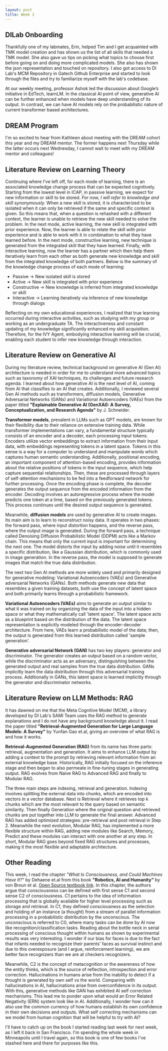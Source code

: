 ```yaml
---
layout: post
title: Week 2
---
```


## DILab Onboarding 
Thankfully one of my labmates, Erin,  helped Tim and I get acquainted with TMK model creation and has shown us the list of all skills that needed a TMK model. She also gave us tips on picking what topics to choose first before going on and doing more complicated models. She also has shown the json representation and touched on repository. I also got access to DI Lab's MCM Repository in Gatech Github Enterprise and started to look through the files and try to familiarize myself with the lab's codebase. 

At our weekly meeting, professor Ashok led the discussion about Google’s initiative in EdTech, learnLM. In the classical AI point of view, generative AI can be further enhanced when models have deep understanding of its output. In contrast, we can have AI models rely on the probabilistic nature of current transformer based architectures.

## DREAM Program
I'm so excited to hear from Kathleen about meeting with the DREAM cohort this year and my DREAM mentor. The former happens next Thursday while the latter occurs next Wednesday, I cannot wait to meet with my DREAM mentor and colleagues!

## Literature Review on Learning Theory
Continuing where I've left off, for each mode of learning, there is an associated knowledge change process that can be expected cognitively. Starting from the lowest level in ICAP, in passive learning, we expect for new information or skill to be stored. _For now, I will refer to knowledge and skill synonymously._ When a new skill is stored, it is characterized to be isolated when it can only be retrieved if the same and specific context is given. So this means that, when a question is rehashed with a different context, the learner is unable to retrieve the new skill needed to solve the problem. In the next mode, active learning, the new skill is integrated with prior experience. Now, the learner is able to relate the skill with prior experience and is able to work with it in combination to what they have learned before. In the next mode, constructive learning, new technique is generated from the integrated skill that they have learned. Finally, with interactive learning, now the learner has a partner which then help them iteratively learn from each other as both generate new knowledge and skill from the integrated knowledge of both partners. Below is the summary of the knowledge change process of each mode of learning:

* Passive -> New isolated skill is stored
* Active -> New skill is integrated with prior experience
* Constructive -> New knowledge is inferred from integrated knowledge or skill
* Interactive -> Learning iteratively via inference of new knowledge through dialogs

Reflecting on my own educational experiences, I realized that true learning occurred during interactive activities, such as studying with my group or working as an undergraduate TA. The interactiveness and constant updating of my knowledge significantly enhanced my skill acquisition. Therefore, for the IVY Agent, embodying interactive learning will be crucial, enabling each student to infer new knowledge through interaction.


## Literature Review on Generative AI
During my literature review, technical background on generative AI (Gen AI) architecture is needed in order for me to understand more advanced topics such as taxonomy of XAI techniques, its challenges and future research agenda. I learned about how generative AI is the next level of AI, coming from AI that classifies to an AI that creates. Additionally, I reviewed several Gen AI methods such as transformers, diffusion models, Generative Adversarial Networks (GANs) and Variational Autoencoders (VAEs) from the paper titled **"Explainable Generative AI (GenXAI): A Survey, Conceptualization, and Research Agenda"** by J. Schneider.

**Transformer models**, prevalent in LLMs such as GPT models, are known for their flexibility due to their reliance on extensive training data. While transformer implementations can vary, a fundamental structure typically consists of an encoder and a decoder, each processing input tokens. Encoders utilize vector embeddings to extract information from their input data, with embeddings representing tokens in a latent space. Tokens in this sense is a way for a computer to understand and manipulate words which captures human semantic understanding.  Additionally, positional encoding, an important component of attention-based encoding, provides information about the relative positions of tokens in the input sequence, which help capture sequential relationships. Then, these are processed through layers of self-attention mechanisms to be fed into a feedforward network for further processing. Once the encoding phase is complete, the decoder generates the output sequence from the encoded information from the encoder. Decoding involves an autoregressive process where the model predicts one token at a time, based on the previously generated tokens. This process continues until the desired output sequence is generated. 

Meanwhile, **diffusion models** are used by generative AI to create images. Its main aim is to learn to reconstruct noisy data. It operates in two phases: the forward pass, where input distortion happens, and the reverse pass, where the output image is generated.  During the forward pass, a technique called Denoising Diffusion Probabilistic Model (DDPM) acts like a Markov chain. This means that only the current input is important for determining the next one. The model distorts the input by adding noise until it resembles a specific distribution, like a Gaussian distribution, which is commonly used in image generation. In the reverse pass, the model is supposed to generate images that match the true data distribution.

The next two Gen AI methods are more widely used and primarily designed for generative modeling: Variational Autoencoders (VAEs) and Generative adversarial Networks (GANs). Both methods generate new data that resembles a given training datasets, both use the concept of latent space and both primarily learns through a probabilistic framework.

**Variational Autoencoders (VAEs)** aims to generate an output similar to what it was trained on by organizing the data of the input into a hidden space or what they mathematically call 'latent space'. The latent space acts as a blueprint based on the distribution of the data. The latent space representation is explicitly modeled through the encoder-decoder architecture. From here, VAEs learn a probabilistic model of the data; then, the output is generated from this learned distribution called 'sample generation'.

**Generative adversarial Network (GAN)** has two key players: generator and discriminator. The generator creates an output based on a random vector, while the discriminator acts as an adversary, distinguishing between the generated output and real samples from the true data distribution.  GANs implicitly learn the data distribution through this adversarial training process. Additionally in GANs, this latent space is learned implicitly through the generator and discriminator networks. 

## Literature Review on LLM Methods: RAG
It has dawned on me that the Meta Cognitive Model (MCM), a library developed by DI Lab's SAMI Team uses the RAG method to generate explanations and I do not have any background knowledge about it. I read the paper titled **"Retrieval-Augmented Generation for Large Language Models: A Survey"** by Yunfan Gao et.al, giving an overview of what RAG is and how it works.  

**Retrieval-Augmented Generation (RAG)** from its name has three parts: retrieval, augmentation and generation. It aims to enhance LLM output by adding a context to the prompt by retrieving relevant information from an external knowledge base. Historically, RAG initially focused on the inference stage and then began to also permeate in fine-tuning stages in generating output. RAG evolves from Naive RAG to Advanced RAG and finally to Modular RAG. 

The three main steps are indexing, retrieval and generation. Indexing involves splitting the external data into chunks, which are encoded into vectors in a vector database. Next is Retrieval where it retrieves top k chunks which are the most relevant to the query based on semantic similarity. Then finally Generation where the original question and retrieved chunks are put together into LLM to generate the final answer. Advanced RAG has added optimized strategies: pre-retrieval and post retrieval in Step 2. Meanwhile the next evolution, Modular RAG, has implemented a more flexible structure within RAG, adding new modules like Search, Memory, Predict and these modules can interact with one another at any step. In short, Modular RAG goes beyond fixed RAG structures and processes, making it the most flexible and adaptable architecture.


## Other Reading
This week, I read the chapter _"What Is Consciousness, and Could Machines Have It?"_ by Dehaene et.al from this book **"Robotics, AI and Humanity"** by von Broun et al. [Open Source textbook link](https://link.springer.com/book/10.1007/978-3-030-54173-6). In this chapter, the authors argue that consciousness can be defined with first sense C1 and second sense C2 of consciousness. C1 pertains to the idea of information processing that is globally available for higher level processing such as storage and retrieval. In C1, they defined consciousness as the selection and holding of an instance (a thought) from a stream of parallel information processing in a probabilistic distribution by the unconscious. The unconscious is referred to C0, where many tasks can be done by AI now like recognition/classification tasks. Reading about the bottle neck in serial processing of conscious thought within humans as shown by experimental results was very interesting. I wonder if our bias for faces is due to the fact that infants needed to recognize their parents' faces as survival instinct and due to this overexposure (and I argue, reinforcement learning), we are better face recognizers than we are at checkers recognizers.

Meanwhile, C2 is the concept of metacognition or  the awareness of how the entity thinks, which is the source of reflection, introspection and error correction. Hallucinations in humans arise from the inability to detect if a thought is generated by own self vs the world. Comparing with hallucinations in AI, hallucinations arise from overconfidence in its output. With this, generative methods like GAN has exhibited AI self correction mechanisms. This lead me to ponder upon what would an Error Related Negativity (ERN) system look like in AI. Additionally, I wonder how can it also use the common currency of how humans establish its own confidence in their own decisions and outputs. What self correcting mechanisms can we model from human cognition that will be helpful to try with AI? 

I'll have to catch up on the book I started reading last week for next week, as I left it back in San Francisco. I'm spending the whole week in Minneapolis until I travel again, so this book is one of few books I've stashed here and there for purposes like this.

